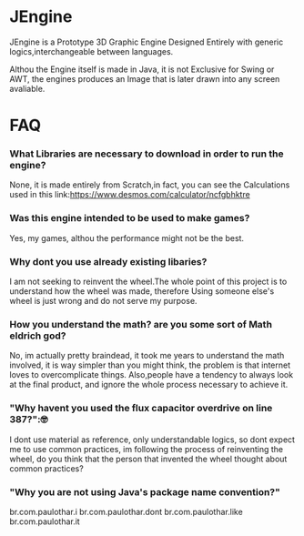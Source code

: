 # JEngine
JEngine is a Prototype 3D Graphic Engine Designed Entirely with generic logics,interchangeable between languages.

Althou the Engine itself is made in Java, it is not Exclusive for Swing or AWT, the engines produces an Image that is later drawn into any screen avaliable.

# FAQ
### What Libraries are necessary to download in order to run the engine?
None, it is made entirely from Scratch,in fact, you can see the Calculations used in this link:https://www.desmos.com/calculator/ncfgbhktre

### Was this engine intended to be used to make games?
Yes, my games, althou the performance might not be the best.

### Why dont you use already existing libaries?
I am not seeking to reinvent the wheel.The whole point of this project is to understand how the wheel was made, therefore Using someone else's wheel is just wrong and do not serve my purpose.

### How you understand the math? are you some sort of Math eldrich god?
No, im actually pretty braindead, it took me years to understand the math involved, it is way simpler than you might think, the problem is that internet loves to overcomplicate things.
Also,people have a tendency to always look at the final product, and ignore the whole process necessary to achieve it.

### "Why havent you used the flux capacitor overdrive on line 387?":🤓
I dont use material as reference, only understandable logics, so dont expect me to use common practices, im following the process of reinventing the wheel, do you think that the person that invented the wheel thought about common practices?

### "Why you are not using Java's package name convention?"
br.com.paulothar.i
br.com.paulothar.dont
br.com.paulothar.like
br.com.paulothar.it
